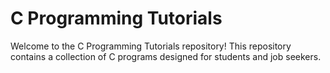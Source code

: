 # C Programming Tutorials
Welcome to the C Programming Tutorials repository! This repository contains a collection of C programs designed for students and job seekers.
